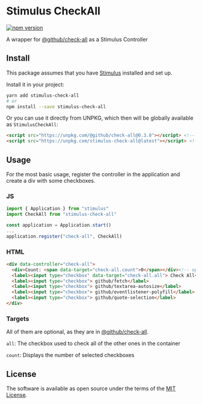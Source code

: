 # Stimulus CheckAll
[![npm version](https://badge.fury.io/js/stimulus-check-all.svg)](https://badge.fury.io/js/stimulus-check-all)

A wrapper for [@github/check-all] as a Stimulus Controller

## Install
This package assumes that you have [Stimulus](https://stimulusjs.org/handbook/installing) installed and set up.

Install it in your project:
```sh
yarn add stimulus-check-all
# or
npm install --save stimulus-check-all
```

Or you can use it directly from UNPKG, which then will be globally available as `StimulusCheckAll`:
```html
<script src="https://unpkg.com/@github/check-all@0.3.0"></script> <!-- required -->
<script src="https://unpkg.com/stimulus-check-all@latest"></script> <!-- or '/dist/stimulus-check-all.min.js' -->
```

## Usage

For the most basic usage, register the controller in the application and create a div with some checkboxes.

### JS
```js
import { Application } from "stimulus"
import CheckAll from "stimulus-check-all"

const application = Application.start()
...
application.register("check-all", CheckAll)
```

### HTML
```html
<div data-controller="check-all">
  <div>Count: <span data-target="check-all.count">0</span></div><!-- optional -->
  <label><input type="checkbox" data-target="check-all.all"> Check All</label><!-- optional -->
  <label><input type="checkbox"> github/fetch</label>
  <label><input type="checkbox"> github/textarea-autosize</label>
  <label><input type="checkbox"> github/eventlistener-polyfill</label>
  <label><input type="checkbox"> github/quote-selection</label>
</div>
```

### Targets

All of them are optional, as they are in [@github/check-all].

`all`: The checkbox used to check all of the other ones in the container

`count`: Displays the number of selected checkboxes


## License

The software is available as open source under the terms of the [MIT License](https://opensource.org/licenses/MIT).

[@github/check-all]: https://github.com/github/check-all
